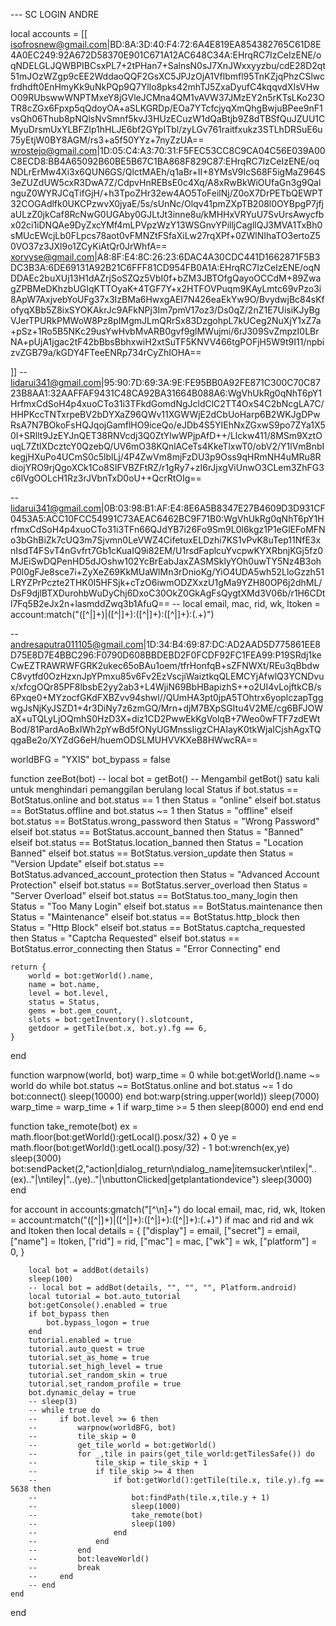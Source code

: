 --- SC LOGIN ANDRE

local accounts = [[
isofrosnew@gmail.com|BD:8A:3D:40:F4:72:6A4E819EA854382765C61D8E4A0EC249:92A672D58370E901C671A12AC648C34A:EHrqRC7IzCeIzENE\/oqNDELGLJQWBPIBCsxPL7+2tPHan7+SalnsN0sJ7XnJWxxyyzbu\/cdE28D2qt51mJOzWZgp9cEE2WddaoQQF2GsXC5JPJzOjA1Vflbmfl95TnKZjqPhzCSlwcfrdhdft0EnHmyKk9uNkPQp9Q7YlIo8pks42mhTJ5ZxaDyufC4kqqvdXIsVHwO09RUbswwWNPTMxeY8jGVleJCMna4QM1vAVW37JMzEY2n5rKTsLKo23OTR8cZGx6Fpxp5qQdoyOA+aSLKGRDp\/EOa7YTcfcjyqXmQhgBwjuBPee9nF1vsQh06Thub8pNQlsNvSmnf5kvJ3HUzECuzW1dQaBtjb9Z8dTBSfQuJZUU1CMyuDrsmUxYLBFZlp1hHLJE6bf2GYpITbl\/zyLGv761raitfxukz3STLhDRSuE6u75yEtjW0BY8AGM\/rs3+a5f50YYz+7nyZzUA==
wrostejo@gmail.com|1D:05:C4:A3:70:31:F5FEC53CC8C9CA04C56E039A00C8ECD8:BB4A65092B60BE5B67C1BA868F829C87:EHrqRC7IzCeIzENE\/oqNDLrErMw4Xi3x6QUN6GS\/QlctMAEh\/q1aBr+II+8YMsV9IcS68F5igMaZ964S3eZUZdUW5cxR3DwA7Z\/CdpvHnREBsE0c4Xq\/A8xRwBkWiOUfaGn3g9QalnguZ0WYRJCqTifGjH\/+h3TpoZHr32ew4AO5ToFeilNj\/Z0oX7DrPETbQEWPT32COGAdlfk0UKCPzwvX0jyaE\/5s\/sUnNc\/Olqv41pmZXpTB208l0OYBpgP7jfjaULzZ0jkCaf8RcNwG0UGAby0GJLtJt3inne8u\/kMHHxVRYuU7SvUrsAwycfbx02ci1iDNQAe9DyZxcYMf4mLPVpzWzY13WSGnvYPilljCagllQJ3MVA1TxBh0sMUcEWcjLb0FLpcs78aot0vFMNZtFSfaXiLw27rqXPf+0ZWlNIhaTO3ertoZ50VO37z3JXl9o1ZCyKiAtQr0JrWhfA==
xorvyse@gmail.com|A8:8F:E4:8C:26:23:6DAC4A30CDC441D1662871F5B3DC3B3A:6DE69131A92B21C6FFF81CD954FB0A1A:EHrqRC7IzCeIzENE\/oqNDDAEc2buXUj13H1dAZrjSoSZQz5VbI0f+bZM3JBTOfgQayoOCCdM+89ZwagZPBMeDKhzbUGIqKTTOyaK+4TGF7Y+x2HTFOVPuqm9KAyLmtc69vPzo3i8ApW7AxjvebYoUFg37x3IzBMa6HwxgAEI7N426eaEkYw9O\/BvydwjBc84sKfofyqXBb5Z8ixSYOKAkrJc9AFkNPj3Im7pmV17oz3\/Ds0qZ\/2nZ1E7UisiKJyBgVJerTPURkPMWoW8Pz8pIMgmJLmQRrSx83DzgohpL7kUCeg2NuXjY1xZ7a+pSz+1Ro5B5NKc29usYwHvbMvARB0gvf9glMWujmi\/6rJ309SvZmpzI0LBrNA+pUjA1jgac2tF42bBbsBbhxwiH2xtSuTF5KNVV466tgPOFjH5W9t9I11\/npbizvZGB79a\/kGDY4FTeeENRp734rCyZhIOHA==

]]
-- lidarui341@gmail.com|95:90:7D:69:3A:9E:FE95BB0A92FE871C300C70C8723B8AA1:32AAFFAF9431C48CA92BA31664B088A6:WgVhUkRg0qNhT6pY1HrfmxCdSoH4p4xuoCTo31i3TFkdGomdNgJcldClC2TT4OxS4C2bNcgLA7C\/HHPKccTNTxrpeBV2bDYXaZ96QWv11XGWWjE2dCbUoHarp6B2WKJgDPwRsA7N7BOkoFsHQJqojGamflHO9iceQo\/eJDb4S5YIEhNxZGxwS9po7ZYa1X50I+SRllt9JzEYJnQET38RNVcdj3Q0ZtYlwWPjpAfD++\/Llckw411\/8MSm9XztOuqL7ZtlXDcztcY0QzebQ\/UV6mO38KQnlACeTs4KkeTlxwT0\/obV2\/Y1lVmBnbIkegjHXuPo4UCmS0c5lblLj\/4P4ZwVm8mjFzDU3p9Oss9qHRmNH4uMRu8RdiojYRO9rjQgoXCk1Co8SIFVBZFtRZ\/r1gRy7+zI6rJjxgViUnwO3CLem3ZhFG3c6lVgOOLcH1Rz3rJVbnTxD0oU++QcrRtOIg==

-- lidarui341@gmail.com|0B:03:98:B1:AF:E4:8E6A5B8347E27B4609D3D931CF0453A5:ACC10FCC54991C73AEAC6462BC9F71B0:WgVhUkRg0qNhT6pY1HrfmxCdSoH4p4xuoCTo31i3TFn66QJdYB7i26Fo9Sm9L0l6kgz1P1eGlEFoMFNo3bGhBiZk7cUQ3m7Sjvmn0LeVWZ4CifetuxELDzhi7KS1vPvK8uTep11NfE3xnIsdT4FSvT4nGvfrt7Gb1cKuaIQ9i82EM/U1rsdFaplcuYvcpwKYXRbnjKGj5fz0MJEiSwDQPenHD5dJOshw102YcBrEabJaxZASMSklyYOh0uwTY5Nz4B3ohP0l0gFJe8sce7i+ZyXeZ69KkMUaWlMn3rDnioKg/YiO4UDA5wh52LloGzzh51LRYZPrPczte2THK0I5HFSjk+cTzO6iwmODZXxzU1gMa9YZH80OP6j2dhML/DsF9djlBTXDurohbWuDyChj6DxoC30OkZ0GkAgFsQygtXMd3V06b/r1H6CDtl7Fq5B2eJx2n+lasmddZwq3b1AfuQ==
-- local email, mac, rid, wk, ltoken = account:match("([^|]+)|([^|]+):([^|]+):([^|]+):(.+)")


-- andresaputra011105@gmail.com|1D:34:B4:69:87:DC:AD2AAD5D775861EE8D75E8D7E4BBC296:F0790D608BBDEBD2F0FCDF92FC1FEA99:P19SRdj1keCwEZTRAWRWFGRK2ukec65oBAu1oem\/tfrHonfqB+sZFNWXt\/REu3qBbdwC8vytfd0OzHzxnJpYPmxu85v6Fv2EzVscjiWaiztkqQLEMCYjAfwlQ3YCNDvux\/xfcgOQr85PF8lbsbE2yy2ab3+L4WjiN69BbHBapizhS++o2UI4vLojftkCB\/s6Pxqe0+MYzocfGKdFXBZvv94shwl\/\/QUmHA3pt0jpA5TOhtrx6yoplczapTggwgJsNjKyJSZD1+4r3DiNy7z6zmGQ\/Mrn+djM7BXpSGItu4V2ME\/cg6BFJOWaX+uTQLyLjOQmhS0HzD3X+diz1CD2PwwEkKgVolqB+7Weo0wFTF7zdEWtBod\/81PardAoBxIWh2pYwBd5fONyUGMnssIigzCHAIayK0tkWjaICjshAgxTQqgaBe2o\/XYZdG6eH\/huemODSLMUHVVKXeB8HWwcRA==








worldBFG = "YXIS"
bot_bypass = false


function zeeBot(bot)
    -- local bot = getBot()  -- Mengambil getBot() satu kali untuk menghindari pemanggilan berulang
    local Status
    if bot.status == BotStatus.online and bot.status == 1 then
        Status = "online"
    elseif bot.status == BotStatus.offline and bot.status ~= 1 then
        Status = "offline"
    elseif bot.status == BotStatus.wrong_password then
        Status = "Wrong Password"
    elseif bot.status == BotStatus.account_banned then
        Status = "Banned"
    elseif bot.status == BotStatus.location_banned then
        Status = "Location Banned"
    elseif bot.status == BotStatus.version_update then
        Status = "Version Update"
    elseif bot.status == BotStatus.advanced_account_protection then
        Status = "Advanced Account Protection"
    elseif bot.status == BotStatus.server_overload then
        Status = "Server Overload"
    elseif bot.status == BotStatus.too_many_login then
        Status = "Too Many Login"
    elseif bot.status == BotStatus.maintenance then
        Status = "Maintenance"
    elseif bot.status == BotStatus.http_block then
        Status = "Http Block"
    elseif bot.status == BotStatus.captcha_requested then
        Status = "Captcha Requested"
    elseif bot.status == BotStatus.error_connecting then
        Status = "Error Connecting"
    end

    return {
        world = bot:getWorld().name,
        name = bot.name,
        level = bot.level,
        status = Status,
        gems = bot.gem_count,
        slots = bot:getInventory().slotcount,
        getdoor = getTile(bot.x, bot.y).fg == 6,
    }
end

function warpnow(world, bot)
    warp_time = 0
    while bot:getWorld().name ~= world do
        while bot.status ~= BotStatus.online and bot.status ~= 1 do
            bot:connect()
            sleep(10000)
        end
        bot:warp(string.upper(world))
        sleep(7000)
        warp_time = warp_time + 1
        if warp_time >= 5 then
            sleep(8000)
        end
    end
end

function take_remote(bot)
    ex = math.floor(bot:getWorld():getLocal().posx/32) + 0
    ye = math.floor(bot:getWorld():getLocal().posy/32) - 1
    bot:wrench(ex,ye)
    sleep(3000)
    bot:sendPacket(2,"action|dialog_return\ndialog_name|itemsucker\ntilex|"..(ex).."|\ntiley|"..(ye).."|\nbuttonClicked|getplantationdevice")
    sleep(3000)
end



for account in accounts:gmatch("[^\n]+") do
    local email, mac, rid, wk, ltoken = account:match("([^|]+)|([^|]+):([^|]+):([^|]+):(.+)")
    if mac and rid and wk and ltoken then
        local details = {
            ["display"] = email,
            ["secret"] = email,
            ["name"] = ltoken, 
            ["rid"] = rid,
            ["mac"] = mac,
            ["wk"] = wk,
            ["platform"] = 0,
        }

        local bot = addBot(details)
        sleep(100)
        -- local bot = addBot(details, "", "", "", Platform.android)
        local tutorial = bot.auto_tutorial
        bot:getConsole().enabled = true
        if bot_bypass then
            bot.bypass_logon = true
        end
        tutorial.enabled = true
        tutorial.auto_quest = true
        tutorial.set_as_home = true
        tutorial.set_high_level = true
        tutorial.set_random_skin = true
        tutorial.set_random_profile = true
        bot.dynamic_delay = true
        -- sleep(3)
        -- while true do
        --     if bot.level >= 6 then
        --         warpnow(worldBFG, bot)
        --         tile_skip = 0
        --         get_tile_world = bot:getWorld()
        --         for _,tile in pairs(get_tile_world:getTilesSafe()) do
        --             tile_skip = tile_skip + 1
        --             if tile_skip >= 4 then
        --                 if bot:getWorld():getTile(tile.x, tile.y).fg == 5638 then
        --                     bot:findPath(tile.x,tile.y + 1)
        --                     sleep(1000)
        --                     take_remote(bot)
        --                     sleep(100)
        --                 end
        --             end
        --         end
        --         bot:leaveWorld()
        --         break
        --     end
        -- end
    end
end
